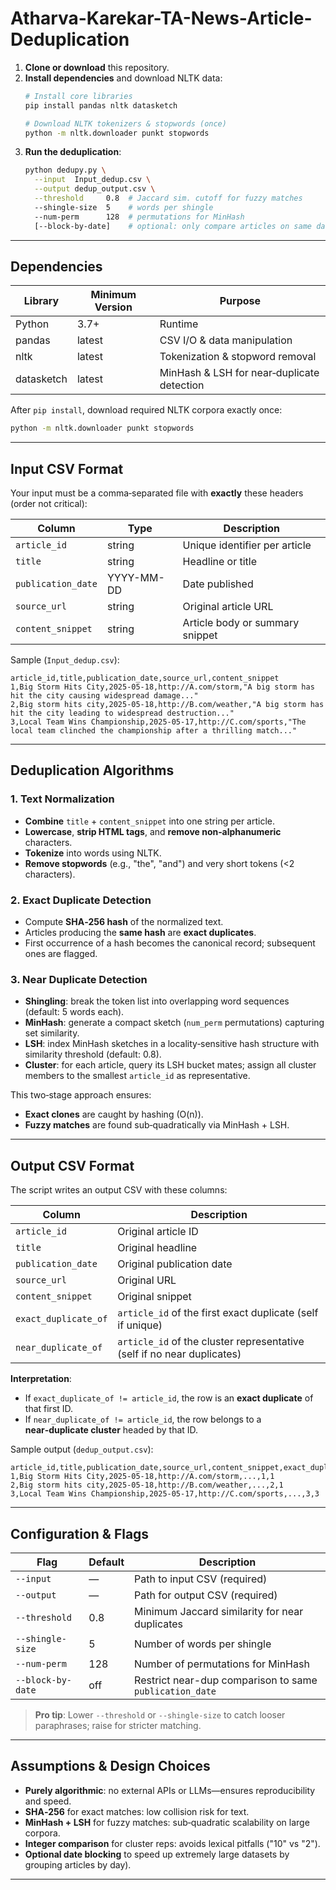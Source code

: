 # Atharva-Karekar-TA-News-Article-Deduplication

1. **Clone or download** this repository.
2. **Install dependencies** and download NLTK data:
   ```bash
   # Install core libraries
   pip install pandas nltk datasketch

   # Download NLTK tokenizers & stopwords (once)
   python -m nltk.downloader punkt stopwords
   ```
3. **Run the deduplication**:
   ```bash
   python dedupy.py \
     --input  Input_dedup.csv \
     --output dedup_output.csv \
     --threshold     0.8  # Jaccard sim. cutoff for fuzzy matches
     --shingle-size  5    # words per shingle
     --num-perm      128  # permutations for MinHash
     [--block-by-date]    # optional: only compare articles on same date
   ```

---

##  Dependencies

Library    | Minimum Version | Purpose                                    
---------- | --------------- | ------------------------------------------
Python     | 3.7+            | Runtime                                    
pandas     | latest          | CSV I/O & data manipulation                
nltk       | latest          | Tokenization & stopword removal            
datasketch | latest          | MinHash & LSH for near‑duplicate detection 

After `pip install`, download required NLTK corpora exactly once:

```bash
python -m nltk.downloader punkt stopwords
```

---

##  Input CSV Format

Your input must be a comma‑separated file with **exactly** these headers (order not critical):

Column             | Type       | Description                     
----------------- | ---------- | -------------------------------
`article_id`       | string     | Unique identifier per article   
`title`            | string     | Headline or title               
`publication_date` | YYYY-MM-DD | Date published                  
`source_url`       | string     | Original article URL            
`content_snippet`  | string     | Article body or summary snippet 

Sample (`Input_dedup.csv`):

```csv
article_id,title,publication_date,source_url,content_snippet
1,Big Storm Hits City,2025-05-18,http://A.com/storm,"A big storm has hit the city causing widespread damage..."
2,Big storm hits city,2025-05-18,http://B.com/weather,"A big storm has hit the city leading to widespread destruction..."
3,Local Team Wins Championship,2025-05-17,http://C.com/sports,"The local team clinched the championship after a thrilling match..."
```

---

##  Deduplication Algorithms

### 1. Text Normalization

- **Combine** `title` + `content_snippet` into one string per article.
- **Lowercase**, **strip HTML tags**, and **remove non‑alphanumeric** characters.
- **Tokenize** into words using NLTK.
- **Remove stopwords** (e.g., "the", "and") and very short tokens (<2 characters).

### 2. Exact Duplicate Detection

- Compute **SHA‑256 hash** of the normalized text.
- Articles producing the **same hash** are **exact duplicates**.
- First occurrence of a hash becomes the canonical record; subsequent ones are flagged.

### 3. Near Duplicate Detection

- **Shingling**: break the token list into overlapping word sequences (default: 5 words each).
- **MinHash**: generate a compact sketch (`num_perm` permutations) capturing set similarity.
- **LSH**: index MinHash sketches in a locality‑sensitive hash structure with similarity threshold (default: 0.8).
- **Cluster**: for each article, query its LSH bucket mates; assign all cluster members to the smallest `article_id` as representative.

This two‑stage approach ensures:

- **Exact clones** are caught by hashing (O(n)).
- **Fuzzy matches** are found sub‑quadratically via MinHash + LSH.

---

##  Output CSV Format

The script writes an output CSV with these columns:

Column               | Description                                                             
-------------------- | -----------------------------------------------------------------------
`article_id`         | Original article ID                                                     
`title`              | Original headline                                                       
`publication_date`   | Original publication date                                                
`source_url`         | Original URL                                                           
`content_snippet`    | Original snippet                                                         
`exact_duplicate_of` | `article_id` of the first exact duplicate (self if unique)              
`near_duplicate_of`  | `article_id` of the cluster representative (self if no near duplicates) 

**Interpretation**:

- If `exact_duplicate_of != article_id`, the row is an **exact duplicate** of that first ID.
- If `near_duplicate_of != article_id`, the row belongs to a **near‑duplicate cluster** headed by that ID.

Sample output (`dedup_output.csv`):

```csv
article_id,title,publication_date,source_url,content_snippet,exact_duplicate_of,near_duplicate_of
1,Big Storm Hits City,2025-05-18,http://A.com/storm,...,1,1
2,Big storm hits city,2025-05-18,http://B.com/weather,...,2,1
3,Local Team Wins Championship,2025-05-17,http://C.com/sports,...,3,3
```

---

##  Configuration & Flags

Flag              | Default | Description                                             
----------------- | ------- | --------------------------------------------------------
`--input`         | —       | Path to input CSV (required)                            
`--output`        | —       | Path for output CSV (required)                          
`--threshold`     | 0.8     | Minimum Jaccard similarity for near duplicates          
`--shingle-size`  | 5       | Number of words per shingle                             
`--num-perm`      | 128     | Number of permutations for MinHash                       
`--block-by-date` | off     | Restrict near-dup comparison to same `publication_date`  

> **Pro tip**: Lower `--threshold` or `--shingle-size` to catch looser paraphrases; raise for stricter matching.

---

##  Assumptions & Design Choices

- **Purely algorithmic**: no external APIs or LLMs—ensures reproducibility and speed.
- **SHA‑256** for exact matches: low collision risk for text.
- **MinHash + LSH** for fuzzy matches: sub‑quadratic scalability on large corpora.
- **Integer comparison** for cluster reps: avoids lexical pitfalls ("10" vs "2").
- **Optional date blocking** to speed up extremely large datasets by grouping articles by day).

---
